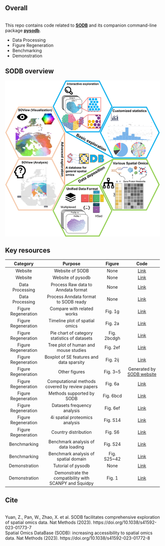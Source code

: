 ## Overall

<br>This repo contains code related to [**SODB**](https://gene.ai.tencent.com/SpatialOmics/) and 
its companion command-line package [**pysodb**](https://github.com/TencentAILabHealthcare/pysodb).
- Data Processing
- Figure Regeneration
- Benchmarking 
- Demonstration



## SODB overview

![SODB](Images/SODB.jpg)



## Key resources
|  Category | Purpose   |  Figure | Code |
| :------------: | :------------: | :------------: |:------------: |
| Website| Website of SODB | None |[Link](https://gene.ai.tencent.com/SpatialOmics/)|
| Website| Website of pysodb | None |[Link](https://pysodb.readthedocs.io/en/latest/index.html)|
| Data Processing | Process Raw data to Anndata format | None |[Link](Raw2Anndata/)|
| Data Processing | Process Anndata format to SODB ready | None | [Link](Anndata2SODB)|
|Figure Regeneration | Compare with related works | Fig. 1g | [Link](FigureGeneration/Figure1g.ipynb)|
|Figure Regeneration | Timeline plot of spatial omics | Fig. 2a | [Link](FigureGeneration/Figure1g.ipynb)|
|Figure Regeneration | Pie chart of category statistics of datasets | Fig. 2bcdgh | [Link](FigureGeneration/Figure2bcdgh.ipynb)|
|Figure Regeneration | Tree plot of human and mouse studies | Fig. 2ef | [Link](FigureGeneration/Figure2ef.ipynb)|
|Figure Regeneration | Boxplot of SE features and data sparsity | Fig. 2ij | [Link](FigureGeneration/Figure2ij.ipynb)|
|Figure Regeneration | Other figures | Fig. 3~5 | Generated by [SODB website](https://gene.ai.tencent.com/SpatialOmics/)|
|Figure Regeneration | Computational methods covered by review papers | Fig. 6a | [Link](FigureGeneration/Figure6a.ipynb)|
|Figure Regeneration | Methods supported by SODB | Fig. 6bcd | [Link](FigureGeneration/Figure6bcd.ipynb)|
|Figure Regeneration | Datasets frequency analysis | Fig. 6ef | [Link](FigureGeneration/Figure6ef.ipynb)|
|Figure Regeneration | 4i spatial proteomics analysis | Fig. S14 | [Link](FigureGeneration/FigureS14.ipynb)|
|Figure Regeneration | Country distribution | Fig. S6 | [Link](FigureGeneration/FigureS6.ipynb)|
|Benchmarking | Benchmark analysis of data loading | Fig. S24 | [Link](Benchmark_time_memory/Benchmark_chen2021dissecting.ipynb)|
|Benchmarking | Benchmark analysis of spatial domain | Fig. S25~42 | [Link](Benchmark_domain/)|
| Demonstration | Tutorial of pysodb |None| [Link](https://pysodb.readthedocs.io/en/latest/index.html)|
| Demonstration | Demonstrate the compatibility with SCANPY and Squidpy |Fig. 1| [Link](Demonstration/)|


## Cite
<br>
Yuan, Z., Pan, W., Zhao, X. et al. SODB facilitates comprehensive exploration of spatial omics data. Nat Methods (2023). https://doi.org/10.1038/s41592-023-01773-7

<br>
Spatial Omics DataBase (SODB): increasing accessibility to spatial omics data. Nat Methods (2023). https://doi.org/10.1038/s41592-023-01772-8



